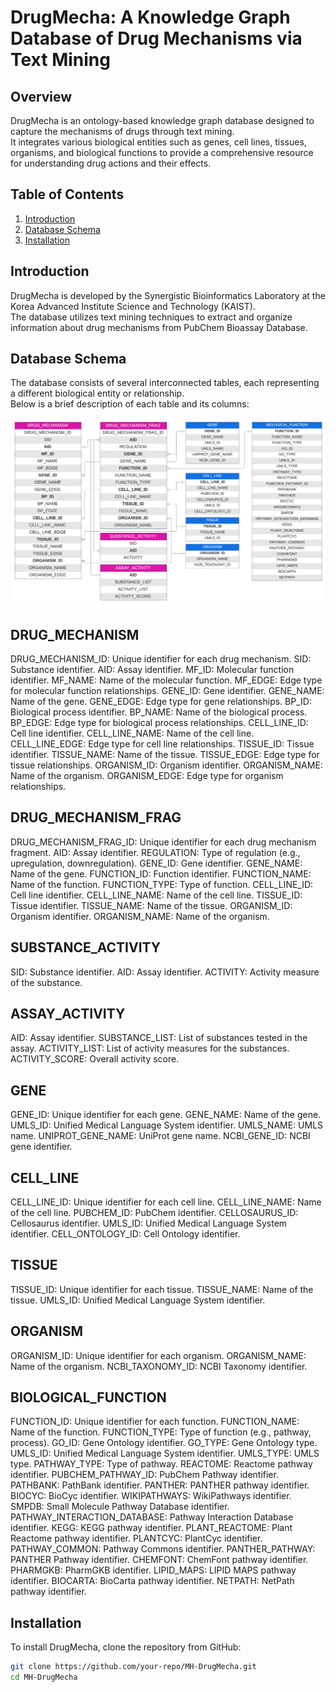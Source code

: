 # DrugMecha: A Knowledge Graph Database of Drug Mechanisms via Text Mining

## Overview
DrugMecha is an ontology-based knowledge graph database designed to capture the mechanisms of drugs through text mining.<br>
It integrates various biological entities such as genes, cell lines, tissues, organisms, and biological functions to provide a comprehensive resource for understanding drug actions and their effects.

## Table of Contents
1. [Introduction](#introduction)
2. [Database Schema](#database-schema)
3. [Installation](#installation)

## Introduction
DrugMecha is developed by the Synergistic Bioinformatics Laboratory at the Korea Advanced Institute Science and Technology (KAIST).<br>
The database utilizes text mining techniques to extract and organize information about drug mechanisms from PubChem Bioassay Database.

## Database Schema
The database consists of several interconnected tables, each representing a different biological entity or relationship.<br>
Below is a brief description of each table and its columns:

![Schema of DrugMecha](https://github.com/SYNBI-KAIST/MH-DrugMecha/raw/main/DrugMecha/DrugMecha-Schema.png)

## DRUG_MECHANISM
DRUG_MECHANISM_ID: Unique identifier for each drug mechanism.
SID: Substance identifier.
AID: Assay identifier.
MF_ID: Molecular function identifier.
MF_NAME: Name of the molecular function.
MF_EDGE: Edge type for molecular function relationships.
GENE_ID: Gene identifier.
GENE_NAME: Name of the gene.
GENE_EDGE: Edge type for gene relationships.
BP_ID: Biological process identifier.
BP_NAME: Name of the biological process.
BP_EDGE: Edge type for biological process relationships.
CELL_LINE_ID: Cell line identifier.
CELL_LINE_NAME: Name of the cell line.
CELL_LINE_EDGE: Edge type for cell line relationships.
TISSUE_ID: Tissue identifier.
TISSUE_NAME: Name of the tissue.
TISSUE_EDGE: Edge type for tissue relationships.
ORGANISM_ID: Organism identifier.
ORGANISM_NAME: Name of the organism.
ORGANISM_EDGE: Edge type for organism relationships.

## DRUG_MECHANISM_FRAG
DRUG_MECHANISM_FRAG_ID: Unique identifier for each drug mechanism fragment.
AID: Assay identifier.
REGULATION: Type of regulation (e.g., upregulation, downregulation).
GENE_ID: Gene identifier.
GENE_NAME: Name of the gene.
FUNCTION_ID: Function identifier.
FUNCTION_NAME: Name of the function.
FUNCTION_TYPE: Type of function.
CELL_LINE_ID: Cell line identifier.
CELL_LINE_NAME: Name of the cell line.
TISSUE_ID: Tissue identifier.
TISSUE_NAME: Name of the tissue.
ORGANISM_ID: Organism identifier.
ORGANISM_NAME: Name of the organism.

## SUBSTANCE_ACTIVITY
SID: Substance identifier.
AID: Assay identifier.
ACTIVITY: Activity measure of the substance.

## ASSAY_ACTIVITY
AID: Assay identifier.
SUBSTANCE_LIST: List of substances tested in the assay.
ACTIVITY_LIST: List of activity measures for the substances.
ACTIVITY_SCORE: Overall activity score.

## GENE
GENE_ID: Unique identifier for each gene.
GENE_NAME: Name of the gene.
UMLS_ID: Unified Medical Language System identifier.
UMLS_NAME: UMLS name.
UNIPROT_GENE_NAME: UniProt gene name.
NCBI_GENE_ID: NCBI gene identifier.

## CELL_LINE
CELL_LINE_ID: Unique identifier for each cell line.
CELL_LINE_NAME: Name of the cell line.
PUBCHEM_ID: PubChem identifier.
CELLOSAURUS_ID: Cellosaurus identifier.
UMLS_ID: Unified Medical Language System identifier.
CELL_ONTOLOGY_ID: Cell Ontology identifier.

## TISSUE
TISSUE_ID: Unique identifier for each tissue.
TISSUE_NAME: Name of the tissue.
UMLS_ID: Unified Medical Language System identifier.

## ORGANISM
ORGANISM_ID: Unique identifier for each organism.
ORGANISM_NAME: Name of the organism.
NCBI_TAXONOMY_ID: NCBI Taxonomy identifier.

## BIOLOGICAL_FUNCTION
FUNCTION_ID: Unique identifier for each function.
FUNCTION_NAME: Name of the function.
FUNCTION_TYPE: Type of function (e.g., pathway, process).
GO_ID: Gene Ontology identifier.
GO_TYPE: Gene Ontology type.
UMLS_ID: Unified Medical Language System identifier.
UMLS_TYPE: UMLS type.
PATHWAY_TYPE: Type of pathway.
REACTOME: Reactome pathway identifier.
PUBCHEM_PATHWAY_ID: PubChem Pathway identifier.
PATHBANK: PathBank identifier.
PANTHER: PANTHER pathway identifier.
BIOCYC: BioCyc identifier.
WIKIPATHWAYS: WikiPathways identifier.
SMPDB: Small Molecule Pathway Database identifier.
PATHWAY_INTERACTION_DATABASE: Pathway Interaction Database identifier.
KEGG: KEGG pathway identifier.
PLANT_REACTOME: Plant Reactome pathway identifier.
PLANTCYC: PlantCyc identifier.
PATHWAY_COMMON: Pathway Commons identifier.
PANTHER_PATHWAY: PANTHER Pathway identifier.
CHEMFONT: ChemFont pathway identifier.
PHARMGKB: PharmGKB identifier.
LIPID_MAPS: LIPID MAPS pathway identifier.
BIOCARTA: BioCarta pathway identifier.
NETPATH: NetPath pathway identifier.

## Installation
To install DrugMecha, clone the repository from GitHub:

```sh
git clone https://github.com/your-repo/MH-DrugMecha.git
cd MH-DrugMecha

